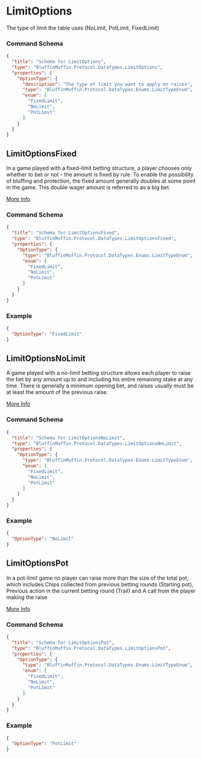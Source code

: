 # LimitOptions

The type of limit the table uses (NoLimit, PotLimit, FixedLimit)

### Command Schema

```json
{
  "title": "Schema for LimitOptions",
  "type": "BluffinMuffin.Protocol.DataTypes.LimitOptions",
  "properties": {
    "OptionType": {
      "description": "The type of limit you want to apply on raises",
      "type": "BluffinMuffin.Protocol.DataTypes.Enums.LimitTypeEnum",
      "enum": [
        "FixedLimit",
        "NoLimit",
        "PotLimit"
      ]
    }
  }
}
```

## LimitOptionsFixed

In a game played with a fixed-limit betting structure, a player chooses only whether to bet or not - the amount is fixed by rule. To enable the possibility of bluffing and protection, the fixed amount generally doubles at some point in the game. This double wager amount is referred to as a big bet.

[More Info](http://en.wikipedia.org/wiki/Betting_in_poker#Fixed_limit)

### Command Schema

```json
{
  "title": "Schema for LimitOptionsFixed",
  "type": "BluffinMuffin.Protocol.DataTypes.LimitOptionsFixed",
  "properties": {
    "OptionType": {
      "type": "BluffinMuffin.Protocol.DataTypes.Enums.LimitTypeEnum",
      "enum": [
        "FixedLimit",
        "NoLimit",
        "PotLimit"
      ]
    }
  }
}
```

### Example

```json
{
  "OptionType": "FixedLimit"
}
```

## LimitOptionsNoLimit

A game played with a no-limit betting structure allows each player to raise the bet by any amount up to and including his entire remaining stake at any time. There is generally a minimum opening bet, and raises usually must be at least the amount of the previous raise.

[More Info](http://en.wikipedia.org/wiki/Betting_in_poker#No_limit)

### Command Schema

```json
{
  "title": "Schema for LimitOptionsNoLimit",
  "type": "BluffinMuffin.Protocol.DataTypes.LimitOptionsNoLimit",
  "properties": {
    "OptionType": {
      "type": "BluffinMuffin.Protocol.DataTypes.Enums.LimitTypeEnum",
      "enum": [
        "FixedLimit",
        "NoLimit",
        "PotLimit"
      ]
    }
  }
}
```

### Example

```json
{
  "OptionType": "NoLimit"
}
```

## LimitOptionsPot

In a pot-limit game no player can raise more than the size of the total pot, which includes Chips collected from previous betting rounds (Starting pot), Previous action in the current betting round (Trail) and A call from the player making the raise

[More Info](http://en.wikipedia.org/wiki/Betting_in_poker#Pot_limit)

### Command Schema

```json
{
  "title": "Schema for LimitOptionsPot",
  "type": "BluffinMuffin.Protocol.DataTypes.LimitOptionsPot",
  "properties": {
    "OptionType": {
      "type": "BluffinMuffin.Protocol.DataTypes.Enums.LimitTypeEnum",
      "enum": [
        "FixedLimit",
        "NoLimit",
        "PotLimit"
      ]
    }
  }
}
```

### Example

```json
{
  "OptionType": "PotLimit"
}
```

